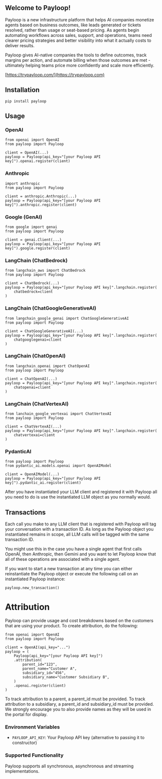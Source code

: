 Welcome to Payloop!
-------------------

Payloop is a new infrastructure platform that helps AI companies monetize agents based on business outcomes, like leads generated or tickets resolved, rather than usage or seat-based pricing. As agents begin automating workflows across sales, support, and operations, teams need clearer pricing strategies and better visibility into what it actually costs to deliver results.

Payloop gives AI-native companies the tools to define outcomes, track margins per action, and automate billing when those outcomes are met - ultimately helping teams price more confidently and scale more efficiently.

[https://trypayloop.com/](https://trypayloop.com)

## Installation

    pip install payloop

## Usage

### OpenAI

    from openai import OpenAI
    from payloop import Payloop

    client = OpenAI(...)
    payloop = Payloop(api_key="[your Payloop API key]").openai.register(client)

### Anthropic

    import anthropic
    from payloop import Payloop

    client = anthropic.Anthropic(...)
    payloop = Payloop(api_key="[your Payloop API key]").anthropic.register(client)

### Google (GenAI)

    from google import genai
    from payloop import Payloop

    client = genai.Client(...)
    payloop = Payloop(api_key="[your Payloop API key]").google.register(client)

### LangChain (ChatBedrock)

    from langchain_aws import ChatBedrock
    from payloop import Payloop

    client = ChatBedrock(...)
    payloop = Payloop(api_key="[your Payloop API key]".langchain.register(
        chatbedrock=client
    )

### LangChain (ChatGoogleGenerativeAI)

    from langchain_google_genai import ChatGoogleGenerativeAI
    from payloop import Payloop

    client = ChatGoogleGenerativeAI(...)
    payloop = Payloop(api_key="[your Payloop API key]".langchain.register(
        chatgooglegenai=client
    )

### LangChain (ChatOpenAI)

    from langchain_openai import ChatOpenAI
    from payloop import Payloop

    client = ChatOpenAI(...)
    payloop = Payloop(api_key="[your Payloop API key]".langchain.register(
        chatopenai=client
    )

### LangChain (ChatVertexAI)

    from lanchain_google_vertexai import ChatVertexAI
    from payloop import Payloop

    client = ChatVertexAI(...)
    payloop = Payloop(api_key="[your Payloop API key]".langchain.register(
        chatvertexai=client
    )

### PydanticAI

    from payloop import Payloop
    from pydantic_ai.models.openai import OpenAIModel

    client = OpenAIModel(...)
    payloop = Payloop(api_key="[your Payloop API key]").pydantic_ai.register(client)

After you have instantiated your LLM client and registered it with Payloop all you
need to do is use the instantiated LLM object as you normally would.

## Transactions

Each call you make to any LLM client that is registered with Payloop will tag your conversation with a transaction ID. As long as the Payloop object you instantiated remains in scope, all LLM calls will be tagged with the same transaction ID.

You might use this in the case you have a single agent that first calls OpenAI, then Anthropic, then Gemini and you want to let Payloop know that all of these operations are associated with a single agent.

If you want to start a new transaction at any time you can either reinstantiate the Payloop object or execute the following call on an instantiated Payloop instance:

    payloop.new_transaction()

# Attribution

Payloop can provide usage and cost breakdowns based on the customers that are using your product. To create attribution, do the following:

    from openai import OpenAI
    from payloop import Payloop

    client = OpenAI(api_key="...")
    payloop = (
        Payloop(api_key="[your Payloop API key]")
        .attribution(
            parent_id="123",
            parent_name="Customer A",
            subsidiary_id="456",
            subsidiary_name="Customer Subsidiary B",
        )
        .openai.register(client)
    )

To track attribution to a parent, a parent_id must be provided. To track attribution
to a subsidiary, a parent_id and subsidiary_id must be provided. We strongly encourage
you to also provide names as they will be used in the portal for display.

### Environment Variables

- `PAYLOOP_API_KEY`: Your Payloop API key (alternative to passing it to constructor)

### Supported Functionality

Payloop supports all synchronous, asynchronous and streaming implementations.
